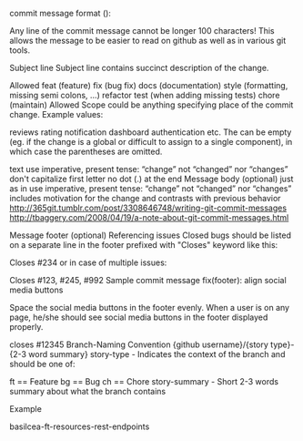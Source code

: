 commit message format
<type>(<scope>): <subject>
<BLANK LINE>
<body>
<BLANK LINE>
<footer>
Any line of the commit message cannot be longer 100 characters! This allows the message to be easier to read on github as well as in various git tools.

Subject line
Subject line contains succinct description of the change.

Allowed <type>
feat (feature)
fix (bug fix)
docs (documentation)
style (formatting, missing semi colons, …)
refactor
test (when adding missing tests)
chore (maintain)
Allowed <scope>
Scope could be anything specifying place of the commit change. Example values:

reviews
rating
notification
dashboard
authentication
etc.
The can be empty (eg. if the change is a global or difficult to assign to a single component), in which case the parentheses are omitted.

<subject> text
use imperative, present tense: “change” not “changed” nor “changes”
don't capitalize first letter
no dot (.) at the end
Message body (optional)
just as in use imperative, present tense: “change” not “changed” nor “changes”
includes motivation for the change and contrasts with previous behavior
http://365git.tumblr.com/post/3308646748/writing-git-commit-messages http://tbaggery.com/2008/04/19/a-note-about-git-commit-messages.html

Message footer (optional)
Referencing issues
Closed bugs should be listed on a separate line in the footer prefixed with "Closes" keyword like this:

Closes #234
or in case of multiple issues:

Closes #123, #245, #992
Sample commit message
fix(footer): align social media buttons

Space the social media buttons in the footer evenly.
When a user is on any page, he/she should see social media buttons in the footer displayed properly.

closes #12345
Branch-Naming Convention
{github username}/{story type}-{2-3 word summary}
story-type - Indicates the context of the branch and should be one of:

ft == Feature
bg == Bug
ch == Chore
story-summary - Short 2-3 words summary about what the branch contains

Example

basilcea-ft-resources-rest-endpoints